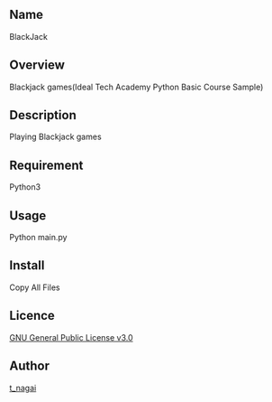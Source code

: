 ## Name 
BlackJack

## Overview
Blackjack games(Ideal Tech Academy Python Basic Course Sample)

## Description
Playing Blackjack games

## Requirement
Python3

## Usage
Python main.py

## Install
Copy All Files

## Licence
[GNU General Public License v3.0](https://gitlab.com/ideal_tech_academy/blackjack/blob/master/LICENSE)

## Author
[t_nagai](https://gitlab.com/ideal_tech_academy)
